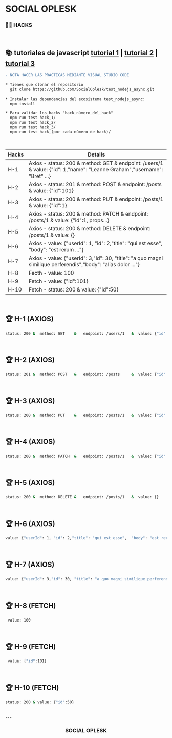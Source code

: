 # SOCIAL OPLESK
### 🏴‍☠️ HACKS 

<br/>

📚 tutoriales de javascript [tutorial 1](https://developer.mozilla.org/es/docs/Web/JavaScript/Guide) | [tutorial 2](https://www.w3schools.com/js/) | [tutorial 3](https://es.javascript.info/)
---

```diff
- NOTA HACER LAS PRÁCTICAS MEDIANTE VISUAL STUDIO CODE  
```

```diff
* Tienes que clonar el repositorio 
  git clone https://github.com/SocialOplesk/test_nodejs_async.git
  
* Instalar las dependencias del ecosistema test_nodejs_async:
  npm install 

* Para validar los hacks "hack_número_del_hack"
  npm run test hack_1/
  npm run test hack_2/
  npm run test hack_3/
  npm run test hack_(por cada número de hack)/
```
<br/>

|Hacks | Details | 
|----------|---------|
| H-1      | Axios - status: 200 &  method: GET    &   endpoint: /users/1   &  value: {"id": 1,"name": "Leanne Graham","username": "Bret" ...} |
| H-2      | Axios - status: 201 &  method: POST   &   endpoint: /posts     &  value: {"id":101} |
| H-3      | Axios - status: 200 &  method: PUT    &   endpoint: /posts/1   &  value: {"id":1} | 
| H-4      | Axios - status: 200 &  method: PATCH  &   endpoint: /posts/1   &  value: {"id":1, props...} |
| H-5      | Axios - status: 200 &  method: DELETE &   endpoint: /posts/1   &  value: {}  |
| H-6      | Axios - value: {"userId": 1, "id": 2,"title": "qui est esse",  "body": "est rerum ..."} |
| H-7      | Axios - value: {"userId": 3,"id": 30, "title": "a quo magni similique perferendis","body": "alias dolor ..."} | 
| H-8      | Fecth - value: 100 |
| H-9      | Fetch - value: {"id":101} |
| H-10     | Fetch - status: 200 & value: {"id":50} | 

<br/> 

## 🏆 H-1 (AXIOS)

```sh
status: 200 &  method: GET    &   endpoint: /users/1   &  value: {"id": 1,"name": "Leanne Graham","username": "Bret" ...}
```
<br/>

## 🏆 H-2 (AXIOS)
```sh
status: 201 &  method: POST   &   endpoint: /posts     &  value: {"id":101}
```
<br/>

## 🏆 H-3 (AXIOS)
```sh
status: 200 &  method: PUT    &   endpoint: /posts/1   &  value: {"id":1}
```
<br/>

## 🏆 H-4 (AXIOS)
```sh
status: 200 &  method: PATCH  &   endpoint: /posts/1   &  value: {"id":1, props...}
```
<br/>

## 🏆 H-5 (AXIOS)
```sh
status: 200 &  method: DELETE &   endpoint: /posts/1   &  value: {}
```
<br/>

## 🏆 H-6 (AXIOS)
```sh
value: {"userId": 1, "id": 2,"title": "qui est esse",  "body": "est rerum ..."}
```
<br/>

## 🏆 H-7 (AXIOS)
```sh
value: {"userId": 3,"id": 30, "title": "a quo magni similique perferendis","body": "alias dolor ..."}
```
<br/>

## 🏆 H-8 (FETCH)
```sh
 value: 100
```
<br/>

## 🏆 H-9 (FETCH)
```sh
 value: {"id":101}
```
<br/>

## 🏆 H-10 (FETCH)
```sh
status: 200 & value: {"id":50}
```
<br/>
---
<h3 align="center">SOCIAL OPLESK</h3>
